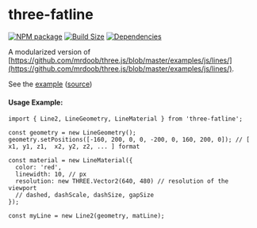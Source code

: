 three-fatline
=============

[![NPM package][npm-img]][npm-url]
[![Build Size][build-size-img]][build-size-url]
[![Dependencies][dependencies-img]][dependencies-url]

A modularized version of [https://github.com/mrdoob/three.js/blob/master/examples/js/lines/](https://github.com/mrdoob/three.js/blob/master/examples/js/lines/).

See the [example](https://vasturiano.github.io/three-fatline/example/fat-lines/) ([source](https://github.com/vasturiano/three-fatline/blob/master/example/fat-lines/index.html))

#### Usage Example:
```
import { Line2, LineGeometry, LineMaterial } from 'three-fatline';

const geometry = new LineGeometry();
geometry.setPositions([-160, 200, 0, 0, -200, 0, 160, 200, 0]); // [ x1, y1, z1,  x2, y2, z2, ... ] format

const material = new LineMaterial({
  color: 'red',
  linewidth: 10, // px
  resolution: new THREE.Vector2(640, 480) // resolution of the viewport
  // dashed, dashScale, dashSize, gapSize
});

const myLine = new Line2(geometry, matLine);
```

[npm-img]: https://img.shields.io/npm/v/three-fatline.svg
[npm-url]: https://npmjs.org/package/three-fatline
[build-size-img]: https://img.shields.io/bundlephobia/minzip/three-fatline.svg
[build-size-url]: https://bundlephobia.com/result?p=three-fatline
[dependencies-img]: https://img.shields.io/david/vasturiano/three-fatline.svg
[dependencies-url]: https://david-dm.org/vasturiano/three-fatline
